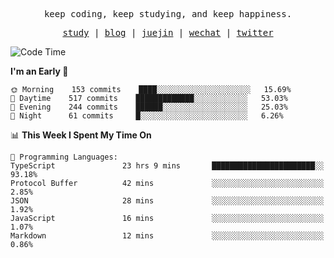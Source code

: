 <p align="center">
  <samp>
    <span>keep coding, keep studying, and keep happiness.</span>
  </samp>
</p>

<p align="center">
  <samp>
    <a href="https://github.com/ouduidui/fe-study">study</a> |
    <a href="https://deweyou.me">blog</a>  |
    <a href="https://juejin.cn/user/4309700183594366">juejin</a> |
    <a href="https://user-images.githubusercontent.com/54696834/165071004-6509e3f2-90c3-448c-9d92-3da42b0c2021.jpeg">wechat</a> |
    <a href="https://twitter.com/ouduidui">twitter</a>
  </samp>
</p>

<!--START_SECTION:waka-->
![Code Time](http://img.shields.io/badge/Code%20Time-2%2C431%20hrs%2040%20mins-blue)

**I'm an Early 🐤** 

```text
🌞 Morning    153 commits    ████░░░░░░░░░░░░░░░░░░░░░   15.69% 
🌆 Daytime    517 commits    █████████████░░░░░░░░░░░░   53.03% 
🌃 Evening    244 commits    ██████░░░░░░░░░░░░░░░░░░░   25.03% 
🌙 Night      61 commits     █░░░░░░░░░░░░░░░░░░░░░░░░   6.26%

```


📊 **This Week I Spent My Time On** 

```text
💬 Programming Languages: 
TypeScript               23 hrs 9 mins       ███████████████████████░░   93.18% 
Protocol Buffer          42 mins             ░░░░░░░░░░░░░░░░░░░░░░░░░   2.85% 
JSON                     28 mins             ░░░░░░░░░░░░░░░░░░░░░░░░░   1.92% 
JavaScript               16 mins             ░░░░░░░░░░░░░░░░░░░░░░░░░   1.07% 
Markdown                 12 mins             ░░░░░░░░░░░░░░░░░░░░░░░░░   0.86%

```


<!--END_SECTION:waka-->
